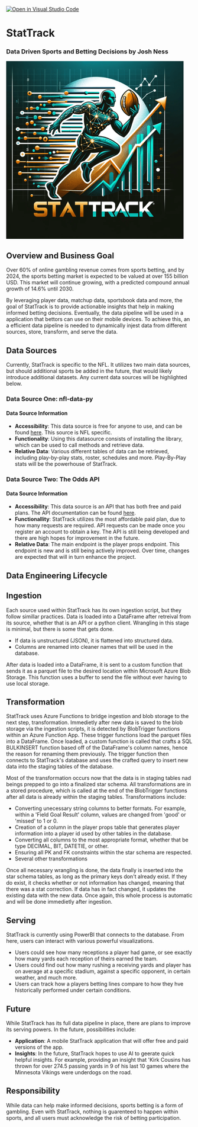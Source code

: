 [![Open in Visual Studio Code](https://classroom.github.com/assets/open-in-vscode-718a45dd9cf7e7f842a935f5ebbe5719a5e09af4491e668f4dbf3b35d5cca122.svg)](https://classroom.github.com/online_ide?assignment_repo_id=12416434&assignment_repo_type=AssignmentRepo)

# StatTrack
### Data Driven Sports and Betting Decisions by Josh Ness

![StatTrack Logo](/SupplementaryInfo/StatTrack%20Logo.png)


## Overview and Business Goal
Over 60% of online gambling revenue comes from sports betting, and by 2024, the sports betting market is expected to be valued at over 155 billion USD. This market will continue growing, with a predicted compound annual growth of 14.6% until 2030.

By leveraging player data, matchup data, sportsbook data and more, the goal of StatTrack is to provide actionable insights that help in making informed betting decisions. Eventually, the data pipeline will be used in a application that bettors can use on their mobile devices. To achieve this, an a efficient data pipeline is needed to dynamically injest data from different sources, store, transform, and serve the data.

## Data Sources
Currently, StatTrack is specific to the NFL. It utilizes two main data sources, but should additional sports be added in the future, that would likely introduce additional datasets. Any current data sources will be highlighted below.

### Data Source One: nfl-data-py

#### Data Source Information
- **Accessibility**: This data source is free for anyone to use, and can be found [here](https://pypi.org/project/nfl-data-py/). This source is NFL specific.
- **Functionality**: Using this datasource consists of installing the library, which can be used to call methods and retrieve data.
- **Relative Data**: Various different tables of data can be retrieved, including play-by-play stats, roster, schedules and more. Play-By-Play stats will be the powerhouse of StatTrack.

### Data Source Two: The Odds API

#### Data Source Information
- **Accessibility**: This data source is an API that has both free and paid plans. The API documentation can be found [here](https://the-odds-api.com/sports-odds-data/nfl-odds.html). 
- **Functionallity**: StatTrack utilizes the most affordable paid plan, due to how many requests are required. API requests can be made once you register an account to obtain a key. The API is still being developed and there are high hopes for improvement in the future.
- **Relative Data**: The main endpoint is the player props endpoint. This endpoint is new and is still being actively improved. Over time, changes are expected that will in turn enhance the project.

## Data Engineering Lifecycle

## Ingestion
Each source used within StatTrack has its own ingestion script, but they follow simillar practices. Data is loaded into a DataFrame after retreival from its source, whether that is an API or a python client. Wrangling in this stage is minimal, but there is some that gets done. 
- If data is unstructured (JSON), it is flattened into structured data.
- Columns are renamed into cleaner names that will be used in the database.

After data is loaded into a DataFrame, it is sent to a custom function that sends it as a parquet file to the desired location within Microsoft Azure Blob Storage. This function uses a buffer to send the file without ever having to use local storage. 

## Transformation
StatTrack uses Azure Functions to bridge ingestion and blob storage to the next step, transformation. Immedietly after new data is saved to the blob storage via the ingestion scripts, it is detected by BlobTrigger functions within an Azure Function App. These trigger functions load the parquet files into a DataFrame. Once loaded, a custom function is called that crafts a SQL BULKINSERT function based off of the DataFrame's column names, hence the reason for renaming them previously. The trigger function then connects to StatTrack's database and uses the crafted query to insert new data into the staging tables of the database. 

Most of the transformation occurs now that the data is in staging tables nad beings prepped to go into a finalized star schema. All transformations are in a stored procedure, which is called at the end of the BlobTrigger functions after all data is already within the staging tables. Transformations include:
- Converting unecessary string columns to better formats. For example, within a 'Field Goal Result' column, values are changed from 'good' or 'missed' to 1 or 0.
- Creation of a column in the player props table that generates player information into a player id used by other tables in the database.
- Converting all columns to the most appropriate format, whether that be type DECIMAL, BIT, DATETIE, or other.
- Ensuring all PK and FK constraints within the star schema are respected.
- Several other transformations

Once all necessary wrangling is done, the data finally is inserted into the star schema tables, as long as the primary keys don't already exist. If they do exist, it checks whether or not information has changed, meaning that there was a stat correction. If data has in fact changed, it updates the existing data with the new data. Once again, this whole process is automatic and will be done immedietly after ingestion. 

## Serving
StatTrack is currently using PowerBI that connects to the database. From here, users can interact with various powerful visualizations.
- Users could see how many receptions a player had game, or see exactly how many yards each reception of theirs earned the team.
- Users could find out how many rushing a receiving yards and player has on average at a specific stadium, against a specific opponent, in certain weather, and much more.
- Users can track how a players betting lines compare to how they hve historically performed under certain conditions.

## Future
While StatTrack has its full data pipeline in place, there are plans to improve its serving powers. In the future, possibilities include:
- **Application**: A mobile StatTrack application that will offer free and paid versions of the app. 
- **Insights**: In the future, StatTrack hopes to use AI to geerate quick helpful insights. For example, providing an insight that 'Kirk Cousins has thrown for over 274.5 passing yards in 9 of his last 10 games where the Minnesota Vikings were underdogs on the road.

## Responsibility
While data can help make informed decisions, sports betting is a form of gambling. Even with StatTrack, nothing is guarenteed to happen within sports, and all users must acknowledge the risk of betting participation.